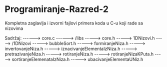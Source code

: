 # Programiranje-Razred-2
Kompletna zaglavlja i izvorni fajlovi primera koda u C-u koji rade sa nizovima

Sadržaj:
    ------> core.c
    ------> /libs
        -----> core.h
        -----> 1DNizovi.h
        -----> /1DNizovi
            -----> bubbleSort.h
            -----> formiranjeNiza.h
            -----> invertovanjeNiza.h
            -----> iznacivanjeElementaIzNiza.h
            -----> pretrazivanjeNiza.h
            -----> rotiranjeNiza.h
            -----> rotiranjeNizaKPuta.h
            -----> sortiranjeElemenataIzNiza.h
            -----> ubacivanjeElementaUNiz.h
